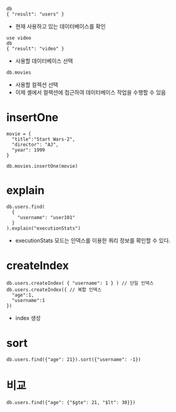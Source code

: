 
```
db
{ "result": "users" }
```
* 현재 사용하고 있는 데이터베이스를 확인 

```
use video
db
{ "result": "video" }

```
* 사용할 데이터베이스 선택

```
db.movies
```
* 사용할 컬렉션 선택
* 이제 셸에서 컬렉션에 접근하여 데이터베이스 작업을 수행할 수 있음


# insertOne

```
movie = {
  "title":"Start Wars-2",
  "director": "AJ",
  "year": 1999
}

db.movies.insertOne(movie)
```

# explain

```
db.users.find(
  {
    "username": "user101"
  }
).explain("executionStats")
```
* executionStats 모드는 인덱스를 이용한 쿼리 정보를 확인할 수 있다.

# createIndex

```
db.users.createIndex( { "username": 1 } ) // 단일 인덱스
db.users.createIndex({ // 복합 인덱스
  "age":1,
  "username":1
})
```
* index 생성

# sort
```
db.users.find({"age": 21}).sort({"username": -1})
```


# 비교
```
db.users.find({"age": {"$gte": 21, "$lt": 30}})
```